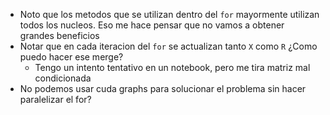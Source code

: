 - Noto que los metodos que se utilizan dentro del `for` mayormente utilizan todos los nucleos. Eso me hace pensar que no vamos a obtener grandes beneficios
- Notar que en cada iteracion del `for` se actualizan tanto `X` como `R` ¿Como puedo hacer ese merge?
	- Tengo un intento tentativo en un notebook, pero me tira matriz mal condicionada
- No podemos usar cuda graphs para solucionar el problema sin hacer paralelizar el for?